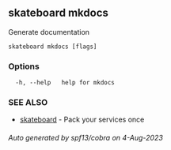 ## skateboard mkdocs

Generate documentation

```
skateboard mkdocs [flags]
```

### Options

```
  -h, --help   help for mkdocs
```

### SEE ALSO

* [skateboard](skateboard.md)	 - Pack your services once

###### Auto generated by spf13/cobra on 4-Aug-2023
